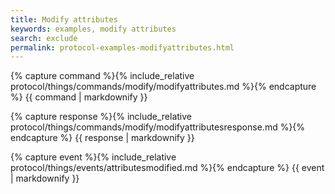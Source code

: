 ```yaml
---
title: Modify attributes
keywords: examples, modify attributes
search: exclude
permalink: protocol-examples-modifyattributes.html
---
```


{% capture command %}{% include_relative protocol/things/commands/modify/modifyattributes.md %}{% endcapture %}
{{ command | markdownify }}

{% capture response %}{% include_relative protocol/things/commands/modify/modifyattributesresponse.md %}{% endcapture %}
{{ response | markdownify }}

{% capture event %}{% include_relative protocol/things/events/attributesmodified.md %}{% endcapture %}
{{ event | markdownify }}

